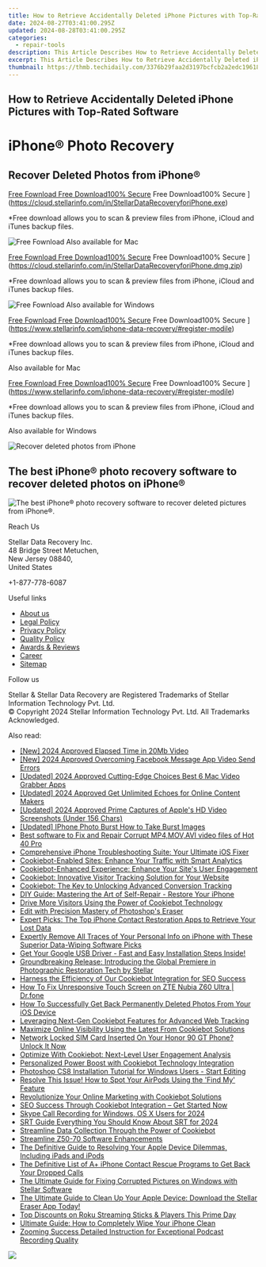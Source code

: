 ```yaml
---
title: How to Retrieve Accidentally Deleted iPhone Pictures with Top-Rated Software
date: 2024-08-27T03:41:00.295Z
updated: 2024-08-28T03:41:00.295Z
categories:
  - repair-tools
description: This Article Describes How to Retrieve Accidentally Deleted iPhone Pictures with Top-Rated Software
excerpt: This Article Describes How to Retrieve Accidentally Deleted iPhone Pictures with Top-Rated Software
thumbnail: https://thmb.techidaily.com/3376b29faa2d3197bcfcb2a2edc1961849ab5554465668491f874fa276d36a0e.jpg
---
```


## How to Retrieve Accidentally Deleted iPhone Pictures with Top-Rated Software

# iPhone® Photo Recovery

## Recover Deleted Photos from iPhone®

[Free Fownload Free Download100% Secure](https://www.stellarinfo.com/gdc/iphone-recovery/images/win.png) Free Download100% Secure ](https://cloud.stellarinfo.com/in/StellarDataRecoveryforiPhone.exe)

 \*Free download allows you to scan & preview files from iPhone, iCloud and iTunes backup files.

![Free Fownload](https://www.stellarinfo.com/gdc/iphone-recovery/images/small-apple.png) Also available for Mac

[Free Fownload Free Download100% Secure](https://www.stellarinfo.com/gdc/iphone-recovery/images/mac.png) Free Download100% Secure ](https://cloud.stellarinfo.com/in/StellarDataRecoveryforiPhone.dmg.zip)

 \*Free download allows you to scan & preview files from iPhone, iCloud and iTunes backup files.

![Free Fownload](https://www.stellarinfo.com/gdc/iphone-recovery/images/small-windows.png) Also available for Windows

[Free Fownload Free Download100% Secure](https://www.stellarinfo.com/gdc/iphone-recovery/images/win.png) Free Download100% Secure ](https://www.stellarinfo.com/iphone-data-recovery/#register-modile)

 \*Free download allows you to scan & preview files from iPhone, iCloud and iTunes backup files.

 Also available for Mac

[Free Fownload Free Download100% Secure](https://www.stellarinfo.com/gdc/iphone-recovery/images/mac.png) Free Download100% Secure ](https://www.stellarinfo.com/iphone-data-recovery/#register-modile)

 \*Free download allows you to scan & preview files from iPhone, iCloud and iTunes backup files.

 Also available for Windows

![Recover deleted photos
from iPhone](https://www.stellarinfo.com/iphone-data-recovery/images/photos.png)

## The best iPhone® photo recovery software to recover deleted photos on iPhone®

![The best iPhone® photo recovery software to recover
deleted pictures from iPhone®.](https://www.stellarinfo.com/iphone-data-recovery/images/icon-lg-1.png)

Reach Us

 Stellar Data Recovery Inc.  
 48 Bridge Street Metuchen,  
 New Jersey 08840,  
 United States

+1-877-778-6087

Useful links

* [About us](https://tools.techidaily.com/stellardata-recovery/buy-now/)
* [Legal Policy](https://tools.techidaily.com/stellardata-recovery/buy-now/)
* [Privacy Policy](https://tools.techidaily.com/stellardata-recovery/buy-now/)
* [Quality Policy](https://tools.techidaily.com/stellardata-recovery/buy-now/)
* [Awards & Reviews](https://tools.techidaily.com/stellardata-recovery/buy-now/)
* [Career](https://tools.techidaily.com/stellardata-recovery/buy-now/)
* [Sitemap](https://www.stellarinfo.com/sitemap.php)

Follow us

[](https://www.facebook.com/stellarinfo) [](https://twitter.com/stellarinfo) [](https://www.linkedin.com/company/stellardatarecovery/) [](https://www.youtube.com/user/stellarite)

 Stellar & Stellar Data Recovery are Registered Trademarks of Stellar Information Technology Pvt. Ltd.  
 © Copyright 2024 Stellar Information Technology Pvt. Ltd. All Trademarks Acknowledged.

<ins class="adsbygoogle"
     style="display:block"
     data-ad-format="autorelaxed"
     data-ad-client="ca-pub-7571918770474297"
     data-ad-slot="1223367746"></ins>



<ins class="adsbygoogle"
     style="display:block"
     data-ad-client="ca-pub-7571918770474297"
     data-ad-slot="8358498916"
     data-ad-format="auto"
     data-full-width-responsive="true"></ins>

<span class="atpl-alsoreadstyle">Also read:</span>
<div><ul>
<li><a href="https://vp-tips.techidaily.com/new-2024-approved-elapsed-time-in-20mb-video/"><u>[New] 2024 Approved  Elapsed Time in 20Mb Video</u></a></li>
<li><a href="https://facebook-video-files.techidaily.com/new-2024-approved-overcoming-facebook-message-app-video-send-errors/"><u>[New] 2024 Approved  Overcoming Facebook Message App Video Send Errors</u></a></li>
<li><a href="https://desktop-recording.techidaily.com/updated-2024-approved-cutting-edge-choices-best-6-mac-video-grabber-apps/"><u>[Updated] 2024 Approved  Cutting-Edge Choices  Best 6 Mac Video Grabber Apps</u></a></li>
<li><a href="https://eaxpv-info.techidaily.com/updated-2024-approved-get-unlimited-echoes-for-online-content-makers/"><u>[Updated] 2024 Approved  Get Unlimited Echoes for Online Content Makers</u></a></li>
<li><a href="https://remote-screen-capture.techidaily.com/updated-2024-approved-prime-captures-of-apples-hd-video-screenshots-under-156-chars/"><u>[Updated] 2024 Approved  Prime Captures of Apple's HD Video Screenshots (Under 156 Chars)</u></a></li>
<li><a href="https://some-knowledge.techidaily.com/updated-iphone-photo-burst-how-to-take-burst-images/"><u>[Updated] IPhone Photo Burst  How to Take Burst Images</u></a></li>
<li><a href="https://phone-solutions.techidaily.com/best-software-to-fix-and-repair-corrupt-mp4-mov-avi-video-files-of-hot-40-pro-by-stellar-video-repair-mobile-video-repair/"><u>Best software to Fix and Repair Corrupt MP4,MOV,AVI video files of Hot 40 Pro</u></a></li>
<li><a href="https://data-safeguard.techidaily.com/comprehensive-iphone-troubleshooting-suite-your-ultimate-ios-fixer/"><u>Comprehensive iPhone Troubleshooting Suite: Your Ultimate iOS Fixer</u></a></li>
<li><a href="https://data-safeguard.techidaily.com/cookiebot-enabled-sites-enhance-your-traffic-with-smart-analytics/"><u>Cookiebot-Enabled Sites: Enhance Your Traffic with Smart Analytics</u></a></li>
<li><a href="https://data-safeguard.techidaily.com/cookiebot-enhanced-experience-enhance-your-sites-user-engagement/"><u>Cookiebot-Enhanced Experience: Enhance Your Site's User Engagement</u></a></li>
<li><a href="https://data-safeguard.techidaily.com/cookiebot-innovative-visitor-tracking-solution-for-your-website/"><u>Cookiebot: Innovative Visitor Tracking Solution for Your Website</u></a></li>
<li><a href="https://data-safeguard.techidaily.com/cookiebot-the-key-to-unlocking-advanced-conversion-tracking/"><u>Cookiebot: The Key to Unlocking Advanced Conversion Tracking</u></a></li>
<li><a href="https://data-safeguard.techidaily.com/diy-guide-mastering-the-art-of-self-repair-restore-your-iphone/"><u>DIY Guide: Mastering the Art of Self-Repair - Restore Your iPhone</u></a></li>
<li><a href="https://data-safeguard.techidaily.com/drive-more-visitors-using-the-power-of-cookiebot-technology/"><u>Drive More Visitors Using the Power of Cookiebot Technology</u></a></li>
<li><a href="https://fox-direct.techidaily.com/edit-with-precision-mastery-of-photoshops-eraser/"><u>Edit with Precision  Mastery of Photoshop's Eraser</u></a></li>
<li><a href="https://data-safeguard.techidaily.com/expert-picks-the-top-iphone-contact-restoration-apps-to-retrieve-your-lost-data/"><u>Expert Picks: The Top iPhone Contact Restoration Apps to Retrieve Your Lost Data</u></a></li>
<li><a href="https://data-safeguard.techidaily.com/expertly-remove-all-traces-of-your-personal-info-on-iphone-with-these-superior-data-wiping-software-picks/"><u>Expertly Remove All Traces of Your Personal Info on iPhone with These Superior Data-Wiping Software Picks</u></a></li>
<li><a href="https://techtrends.techidaily.com/get-your-google-usb-driver-fast-and-easy-installation-steps-inside/"><u>Get Your Google USB Driver - Fast and Easy Installation Steps Inside!</u></a></li>
<li><a href="https://data-safeguard.techidaily.com/groundbreaking-release-introducing-the-global-premiere-in-photographic-restoration-tech-by-stellar/"><u>Groundbreaking Release: Introducing the Global Premiere in Photographic Restoration Tech by Stellar</u></a></li>
<li><a href="https://data-safeguard.techidaily.com/harness-the-efficiency-of-our-cookiebot-integration-for-seo-success/"><u>Harness the Efficiency of Our Cookiebot Integration for SEO Success</u></a></li>
<li><a href="https://howto.techidaily.com/how-to-fix-unresponsive-touch-screen-on-zte-nubia-z60-ultra-drfone-by-drfone-fix-android-problems-fix-android-problems/"><u>How To Fix Unresponsive Touch Screen on ZTE Nubia Z60 Ultra | Dr.fone</u></a></li>
<li><a href="https://data-safeguard.techidaily.com/how-to-successfully-get-back-permanently-deleted-photos-from-your-ios-device/"><u>How To Successfully Get Back Permanently Deleted Photos From Your iOS Device</u></a></li>
<li><a href="https://data-safeguard.techidaily.com/leveraging-next-gen-cookiebot-features-for-advanced-web-tracking/"><u>Leveraging Next-Gen Cookiebot Features for Advanced Web Tracking</u></a></li>
<li><a href="https://data-safeguard.techidaily.com/maximize-online-visibility-using-the-latest-from-cookiebot-solutions/"><u>Maximize Online Visibility Using the Latest From Cookiebot Solutions</u></a></li>
<li><a href="https://sim-unlock.techidaily.com/network-locked-sim-card-inserted-on-your-honor-90-gt-phone-unlock-it-now-by-drfone-android/"><u>Network Locked SIM Card Inserted On Your Honor 90 GT Phone? Unlock It Now</u></a></li>
<li><a href="https://data-safeguard.techidaily.com/optimize-with-cookiebot-next-level-user-engagement-analysis/"><u>Optimize With Cookiebot: Next-Level User Engagement Analysis</u></a></li>
<li><a href="https://data-safeguard.techidaily.com/personalized-power-boost-with-cookiebot-technology-integration/"><u>Personalized Power Boost with Cookiebot Technology Integration</u></a></li>
<li><a href="https://data-safeguard.techidaily.com/photoshop-cs8-installation-tutorial-for-windows-users-start-editing/"><u>Photoshop CS8 Installation Tutorial for Windows Users - Start Editing</u></a></li>
<li><a href="https://fox-that.techidaily.com/resolve-this-issue-how-to-spot-your-airpods-using-the-find-my-feature/"><u>Resolve This Issue! How to Spot Your AirPods Using the 'Find My' Feature</u></a></li>
<li><a href="https://data-safeguard.techidaily.com/revolutionize-your-online-marketing-with-cookiebot-solutions/"><u>Revolutionize Your Online Marketing with Cookiebot Solutions</u></a></li>
<li><a href="https://data-safeguard.techidaily.com/seo-success-through-cookiebot-integration-get-started-now/"><u>SEO Success Through Cookiebot Integration – Get Started Now</u></a></li>
<li><a href="https://desktop-recording.techidaily.com/skype-call-recording-for-windows-os-x-users-for-2024/"><u>Skype Call Recording for Windows, OS X Users for 2024</u></a></li>
<li><a href="https://some-knowledge.techidaily.com/srt-guide-everything-you-should-know-about-srt-for-2024/"><u>SRT Guide  Everything You Should Know About SRT for 2024</u></a></li>
<li><a href="https://data-safeguard.techidaily.com/streamline-data-collection-through-the-power-of-cookiebot/"><u>Streamline Data Collection Through the Power of Cookiebot</u></a></li>
<li><a href="https://driver-install.techidaily.com/streamline-z50-70-software-enhancements/"><u>Streamline Z50-70 Software Enhancements</u></a></li>
<li><a href="https://data-safeguard.techidaily.com/the-definitive-guide-to-resolving-your-apple-device-dilemmas-including-ipads-and-ipods/"><u>The Definitive Guide to Resolving Your Apple Device Dilemmas, Including iPads and iPods</u></a></li>
<li><a href="https://data-safeguard.techidaily.com/the-definitive-list-of-aplus-iphone-contact-rescue-programs-to-get-back-your-dropped-calls/"><u>The Definitive List of A+ iPhone Contact Rescue Programs to Get Back Your Dropped Calls</u></a></li>
<li><a href="https://data-safeguard.techidaily.com/the-ultimate-guide-for-fixing-corrupted-pictures-on-windows-with-stellar-software/"><u>The Ultimate Guide for Fixing Corrupted Pictures on Windows with Stellar Software</u></a></li>
<li><a href="https://data-safeguard.techidaily.com/the-ultimate-guide-to-clean-up-your-apple-device-download-the-stellar-eraser-app-today/"><u>The Ultimate Guide to Clean Up Your Apple Device: Download the Stellar Eraser App Today!</u></a></li>
<li><a href="https://buynow-reviews.techidaily.com/top-discounts-on-roku-streaming-sticks-and-players-this-prime-day/"><u>Top Discounts on Roku Streaming Sticks & Players This Prime Day</u></a></li>
<li><a href="https://data-safeguard.techidaily.com/ultimate-guide-how-to-completely-wipe-your-iphone-clean/"><u>Ultimate Guide: How to Completely Wipe Your iPhone Clean</u></a></li>
<li><a href="https://on-screen-recording.techidaily.com/zooming-success-detailed-instruction-for-exceptional-podcast-recording-quality/"><u>Zooming Success  Detailed Instruction for Exceptional Podcast Recording Quality</u></a></li>
</ul></div>

<!-- affiliate ads begin -->
<a href="https://store.nero.com/order/checkout.php?PRODS=42296855&QTY=1&AFFILIATE=108875&CART=1"><img src="http://cdnwww.nero.com/nero-com-wAssets/img/banners/2023/recode/Nero_Recode_Screen_2.png" border="0"></a>
<!-- affiliate ads end -->